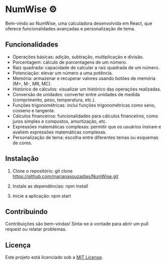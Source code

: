 # NumWise ⚙️ 
Bem-vindo ao NumWise, uma calculadora desenvolvida em React, que oferece funcionalidades avançadas e personalização de tema.

## Funcionalidades

- Operações básicas: adição, subtração, multiplicação e divisão.
- Porcentagem: cálculo de porcentagens de um número.
- Raiz quadrada: capacidade de calcular a raiz quadrada de um número.
- Potenciação: elevar um número a uma potência.
- Memória: armazenar e recuperar valores usando botões de memória (M+, M-, MR, MC).
- Histórico de cálculos: visualizar um histórico das operações realizadas.
- Conversão de unidades: converter entre unidades de medida (comprimento, peso, temperatura, etc.).
- Funções trigonométricas: inclui funções trigonométricas como seno, cosseno e tangente.
- Cálculos financeiros: funcionalidades para cálculos financeiros, como juros simples e compostos, amortização, etc.
- Expressões matemáticas complexas: permitir que os usuários insiram e avaliem expressões matemáticas complexas.
- Personalização de tema: escolha entre diferentes temas ou esquemas de cores.

## Instalação

1. Clone o repositório:
git clone https://github.com/marianasouzadias/NumWise.git

2. Instale as dependências:
npm install


3. Inicie a aplicação:
npm start


## Contribuindo

Contribuições são bem-vindas! Sinta-se à vontade para abrir um pull request ou relatar problemas.

## Licença

Este projeto está licenciado sob a [MIT License](LICENSE).

